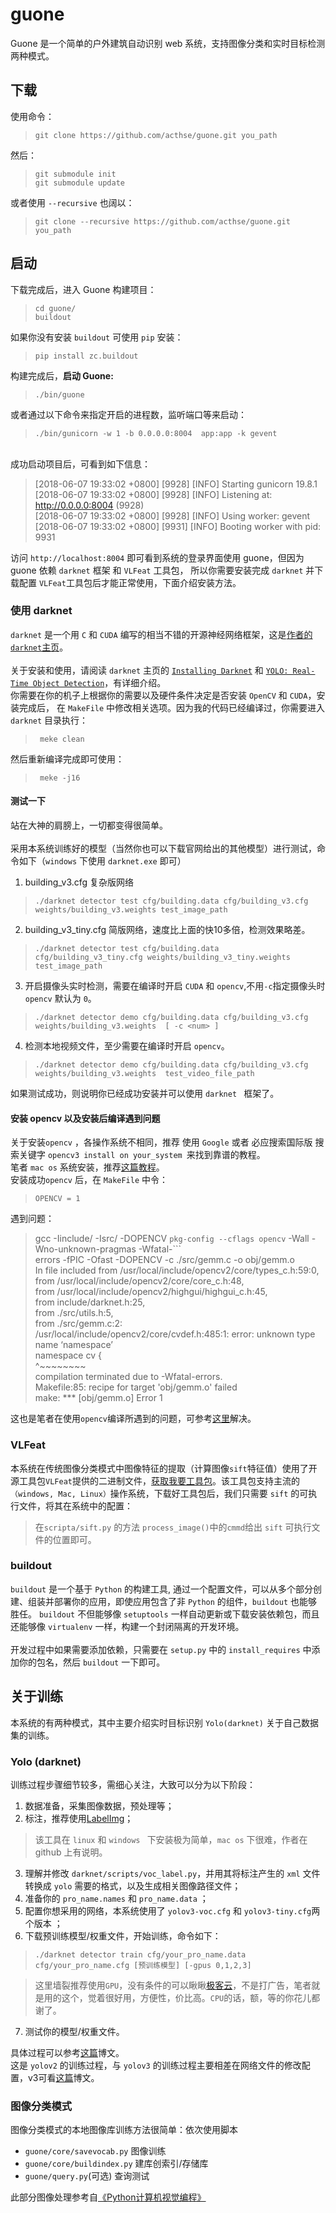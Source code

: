 # guone 
Guone 是一个简单的户外建筑自动识别 web 系统，支持图像分类和实时目标检测两种模式。

## 下载
使用命令：
> `git clone https://github.com/acthse/guone.git you_path` 

然后：<br>
> `git submodule init` <br>
> `git submodule update`

或者使用 `--recursive` 也阔以：<br>
> `git clone --recursive https://github.com/acthse/guone.git you_path` 


## 启动
下载完成后，进入 Guone 构建项目：<br>
> `cd guone/`<br>
> `buildout`

如果你没有安装 `buildout` 可使用 `pip` 安装：<br>
> `pip install zc.buildout`

构建完成后，**启动 Guone:**<br>
> `./bin/guone`

或者通过以下命令来指定开启的进程数，监听端口等来启动：<br>
> `./bin/gunicorn -w 1 -b 0.0.0.0:8004  app:app -k gevent`

<br>
成功启动项目后，可看到如下信息：<br>

> [2018-06-07 19:33:02 +0800] [9928] [INFO] Starting gunicorn 19.8.1<br>
> [2018-06-07 19:33:02 +0800] [9928] [INFO] Listening at: http://0.0.0.0:8004 (9928)<br>
> [2018-06-07 19:33:02 +0800] [9928] [INFO] Using worker: gevent<br>
> [2018-06-07 19:33:02 +0800] [9931] [INFO] Booting worker with pid: 9931<br>

访问 `http://localhost:8004` 即可看到系统的登录界面使用 guone，但因为 guone 依赖 `darknet` 框架 和 `VLFeat` 工具包，
所以你需要安装完成 `darknet` 并下载配置 `VLFeat`工具包后才能正常使用，下面介绍安装方法。

### 使用 darknet 

`darknet` 是一个用 `C` 和 `CUDA` 编写的相当不错的开源神经网络框架，这是[作者的`darknet`主页](https://pjreddie.com/darknet/)。<br><br>
关于安装和使用，请阅读 `darknet` 主页的 [`Installing Darknet`](https://pjreddie.com/darknet/install/) 和 
[`YOLO: Real-Time Object Detection`](https://pjreddie.com/darknet/yolo/)，有详细介绍。<br>
你需要在你的机子上根据你的需要以及硬件条件决定是否安装 `OpenCV`  和 `CUDA`，安装完成后，
在 `MakeFile` 中修改相关选项。因为我的代码已经编译过，你需要进入 `darknet` 目录执行：<br>
> ` meke clean`

然后重新编译完成即可使用：<br>
> ` meke -j16`

#### 测试一下
站在大神的肩膀上，一切都变得很简单。<br><br>
采用本系统训练好的模型（当然你也可以下载官网给出的其他模型）进行测试，命令如下（`windows` 下使用 `darknet.exe` 即可）
1. building_v3.cfg 复杂版网络
> `./darknet detector test cfg/building.data cfg/building_v3.cfg weights/building_v3.weights test_image_path`

2. building_v3_tiny.cfg 简版网络，速度比上面的快10多倍，检测效果略差。

>  `./darknet detector test cfg/building.data cfg/building_v3_tiny.cfg weights/building_v3_tiny.weights  test_image_path`

3. 开启摄像头实时检测，需要在编译时开启 ` CUDA ` 和  `opencv`,不用` -c `指定摄像头时` opencv` 默认为 `0`。
>  `./darknet detector demo cfg/building.data cfg/building_v3.cfg weights/building_v3.weights  [ -c <num> ]`

4. 检测本地视频文件，至少需要在编译时开启  `opencv`。

>  `./darknet detector demo cfg/building.data cfg/building_v3.cfg weights/building_v3.weights  test_video_file_path`

如果测试成功，则说明你已经成功安装并可以使用 `darknet ` 框架了。

#### 安装 opencv 以及安装后编译遇到问题
关于安装`opencv` ，各操作系统不相同，推荐 使用 `Google` 或者 必应搜索国际版 搜索关键字 `opencv3 install on your_system `来找到靠谱的教程。<br>
笔者 `mac os` 系统安装，推荐[这篇教程](https://www.learnopencv.com/install-opencv3-on-macos/)。<br>
安装成功`opencv` 后，在 `MakeFile` 中令：
> `OPENCV = 1`

遇到问题：

> gcc -Iinclude/ -Isrc/ -DOPENCV `pkg-config --cflags opencv`  -Wall -Wno-unknown-pragmas -Wfatal-```<br>
> errors -fPIC -Ofast -DOPENCV -c ./src/gemm.c -o obj/gemm.o<br>
> In file included from /usr/local/include/opencv2/core/types_c.h:59:0,<br>
>                  from /usr/local/include/opencv2/core/core_c.h:48,<br>
>                  from /usr/local/include/opencv2/highgui/highgui_c.h:45,<br>
>                  from include/darknet.h:25,<br>
>                  from ./src/utils.h:5,<br>
>                  from ./src/gemm.c:2:<br>
> /usr/local/include/opencv2/core/cvdef.h:485:1: error: unknown type name ‘namespace’<br>
> namespace cv {<br>
>    ^~~~~~~~~ <br>
> compilation terminated due to -Wfatal-errors.<br>
> Makefile:85: recipe for target 'obj/gemm.o' failed<br>
> make: *** [obj/gemm.o] Error 1
>


这也是笔者在使用`opencv`编译所遇到的问题，可参考[这里](https://github.com/pjreddie/darknet/issues/485)解决。

### VLFeat
本系统在传统图像分类模式中图像特征的提取（计算图像`sift`特征值）使用了开源工具包`VLFeat`提供的二进制文件，[获取我要工具包](http://www.vlfeat.org/)。该工具包支持主流的`（windows, Mac, Linux）`操作系统，下载好工具包后，我们只需要 `sift` 的可执行文件，将其在系统中的配置：
> 在`scripta/sift.py` 的方法 `process_image()`中的`cmmd`给出 `sift`  可执行文件的位置即可。

### buildout
`buildout` 是一个基于 `Python` 的构建工具, 通过一个配置文件，可以从多个部分创建、组装并部署你的应用，即使应用包含了非 `Python` 的组件，`buildout` 也能够胜任。 `buildout` 不但能够像 `setuptools` 一样自动更新或下载安装依赖包，而且还能够像 `virtualenv` 一样，构建一个封闭隔离的开发环境。<br><br>
开发过程中如果需要添加依赖，只需要在 `setup.py` 中的 `install_requires` 中添加你的包名，然后 `buildout` 一下即可。

## 关于训练
本系统的有两种模式，其中主要介绍实时目标识别 `Yolo(darknet)` 关于自己数据集的训练。
### Yolo (darknet)
训练过程步骤细节较多，需细心关注，大致可以分为以下阶段：

 1. 数据准备，采集图像数据，预处理等；
 2. 标注，推荐使用[LabelImg](https://github.com/tzutalin/labelImg)；

> 该工具在 `linux`  和 `windows ` 下安装极为简单，`mac os`  下很难，作者在 github 上有说明。

 3. 理解并修改 `darknet/scripts/voc_label.py`，并用其将标注产生的 `xml` 文件转换成 `yolo` 需要的格式，以及生成相关图像路径文件；
 4. 准备你的 `pro_name.names` 和 `pro_name.data` ；
 5. 配置你想采用的网络，本系统使用了 `yolov3-voc.cfg` 和 `yolov3-tiny.cfg`两个版本 ；
 5. 下载预训练模型/权重文件，开始训练，命令如下：
 >  `./darknet detector train cfg/your_pro_name.data cfg/your_pro_name.cfg [预训练模型] [-gpus 0,1,2,3]` <br>

> 这里墙裂推荐使用`GPU`，没有条件的可以瞅瞅[极客云](http://www.jikecloud.net/)，不是打广告，笔者就是用的这个，觉着很好用，方便性，价比高。`CPU`的话，额，等的你花儿都谢了。<br>

 7. 测试你的模型/权重文件。

具体过程可以参考[这篇](https://www.cnblogs.com/antflow/p/7350274.html)博文。<br>
这是 `yolov2` 的训练过程，与 `yolov3` 的训练过程主要相差在网络文件的修改配置，v3可看[这篇](https://blog.csdn.net/lilai619/article/details/79695109)博文。
### 图像分类模式
图像分类模式的本地图像库训练方法很简单：依次使用脚本<br>
 - `guone/core/savevocab.py`         图像训练<br>
 - `guone/core/buildindex.py`       建库创索引/存储库<br>
 - `guone/query.py`(可选)       查询测试<br>

此部分图像处理参考自[《Python计算机视觉编程》](http://yongyuan.name/pcvwithpython/)
